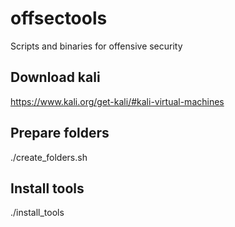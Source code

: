 # offsectools
Scripts and binaries for offensive security

## Download kali
https://www.kali.org/get-kali/#kali-virtual-machines

## Prepare folders
./create_folders.sh

## Install tools
./install_tools
